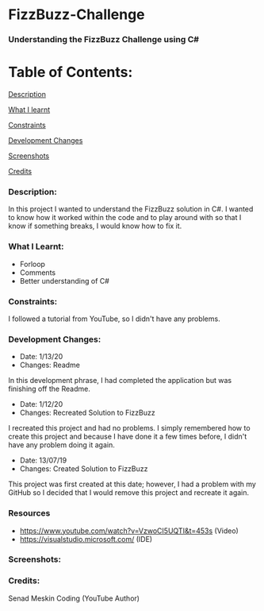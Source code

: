 # FizzBuzz-Challenge

### Understanding the FizzBuzz Challenge using C# 

# Table of Contents:

[Description](#Description)  
<a name="Description"/>

[What I learnt](#What_I_Learnt)  
<a name="What_I_Learnt"/>

[Constraints](#Constraints)  
<a name="Constraints"/>

[Development Changes](#Development_Changes)  
<a name="Development_Changes"/>

[Screenshots](#Screenshots)
<a name="Screenshots"/>

[Credits](#Credits)  
<a name="Credits"/>


### Description:

In this project I wanted to understand the FizzBuzz solution in C#. I wanted to know how it worked within the code and to play around with so that I know if something breaks, I would know how to fix it.

### What I Learnt:
- Forloop
- Comments
- Better understanding of C#

### Constraints:

I followed a tutorial from YouTube, so I didn't have any problems.

### Development Changes:

- Date: 1/13/20
- Changes: Readme

In this development phrase, I had completed the application but was finishing off the Readme.

- Date: 1/12/20
- Changes: Recreated Solution to FizzBuzz

I recreated this project and had no problems. I simply remembered how to create this project and because I have done it a few times before, I didn't have any problem doing it again.

- Date: 13/07/19
- Changes: Created Solution to FizzBuzz

This project was first created at this date; however, I had a problem with my GitHub so I decided that I would remove this project and recreate it again.

### Resources
- https://www.youtube.com/watch?v=VzwoCI5UQTI&t=453s (Video)
- https://visualstudio.microsoft.com/ (IDE)

### Screenshots:

### Credits:
Senad Meskin Coding (YouTube Author)
